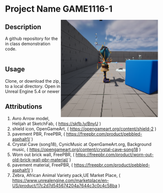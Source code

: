 # Project Name  GAME1116-1
<img src="Saved/AutoScreenshot.png" width="320"  align="right" />

## Description

A github repository for the in class demonstration code.<br><br> 
 
## Usage
Clone, or download the zip, to a local directory. Open in Unreal Engine 5.4 or newer

## Attributions

1) Avro Arrow model, Helijah at SketchFab, ( https://skfb.ly/BnyU )
2) shield icon, OpenGameArt, ( https://opengameart.org/content/shield-2 )
3) pavement PBR, FreePBR, ( https://freepbr.com/product/pebbled-asphalt1/ )
4) Crystal Cave (song18), CynicMusic at OpenGameArt.org, Background music, ( https://opengameart.org/content/crystal-cave-song18 )
6) Worn out brick wall, FreePBR, ( https://freepbr.com/product/worn-out-old-brick-wall-pbr-material/ )
7) pavement material, FreePBR, ( https://freepbr.com/product/pebbled-asphalt1/ )
8) Zebra, African Animal Variety pack,UE Market Place, ( https://www.unrealengine.com/marketplace/en-US/product/17c2d7d545674204a7644c3c0c4c58ba )



